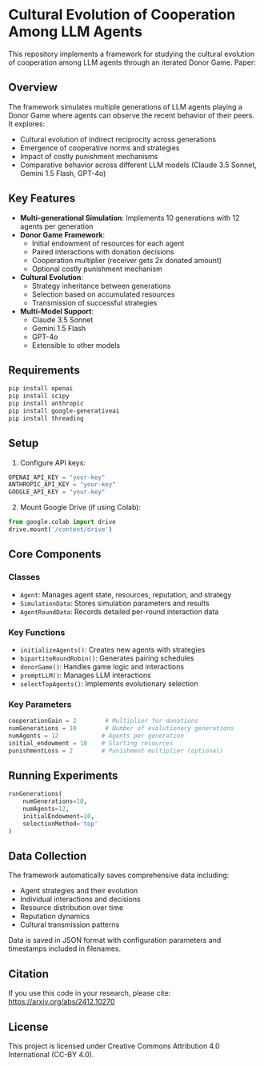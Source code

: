 # Cultural Evolution of Cooperation Among LLM Agents

This repository implements a framework for studying the cultural evolution of cooperation among LLM agents through an iterated Donor Game. Paper: 

## Overview

The framework simulates multiple generations of LLM agents playing a Donor Game where agents can observe the recent behavior of their peers. It explores:
- Cultural evolution of indirect reciprocity across generations
- Emergence of cooperative norms and strategies
- Impact of costly punishment mechanisms
- Comparative behavior across different LLM models (Claude 3.5 Sonnet, Gemini 1.5 Flash, GPT-4o)

## Key Features

- **Multi-generational Simulation**: Implements 10 generations with 12 agents per generation
- **Donor Game Framework**: 
  - Initial endowment of resources for each agent
  - Paired interactions with donation decisions
  - Cooperation multiplier (receiver gets 2x donated amount)
  - Optional costly punishment mechanism
- **Cultural Evolution**:
  - Strategy inheritance between generations
  - Selection based on accumulated resources
  - Transmission of successful strategies
- **Multi-Model Support**:
  - Claude 3.5 Sonnet
  - Gemini 1.5 Flash
  - GPT-4o
  - Extensible to other models

## Requirements

```bash
pip install openai
pip install scipy
pip install anthropic
pip install google-generativeai
pip install threading
```

## Setup

1. Configure API keys:
```python
OPENAI_API_KEY = "your-key"
ANTHROPIC_API_KEY = "your-key"
GOOGLE_API_KEY = "your-key"
```

2. Mount Google Drive (if using Colab):
```python
from google.colab import drive
drive.mount('/content/drive')
```

## Core Components

### Classes
- `Agent`: Manages agent state, resources, reputation, and strategy
- `SimulationData`: Stores simulation parameters and results
- `AgentRoundData`: Records detailed per-round interaction data

### Key Functions

- `initializeAgents()`: Creates new agents with strategies
- `bipartiteRoundRobin()`: Generates pairing schedules
- `donorGame()`: Handles game logic and interactions
- `promptLLM()`: Manages LLM interactions
- `selectTopAgents()`: Implements evolutionary selection

### Key Parameters
```python
cooperationGain = 2        # Multiplier for donations
numGenerations = 10        # Number of evolutionary generations
numAgents = 12            # Agents per generation
initial_endowment = 10    # Starting resources
punishmentLoss = 2        # Punishment multiplier (optional)
```

## Running Experiments

```python
runGenerations(
    numGenerations=10,
    numAgents=12, 
    initialEndowment=10,
    selectionMethod='top'
)
```

## Data Collection

The framework automatically saves comprehensive data including:
- Agent strategies and their evolution
- Individual interactions and decisions
- Resource distribution over time
- Reputation dynamics
- Cultural transmission patterns

Data is saved in JSON format with configuration parameters and timestamps included in filenames.


## Citation

If you use this code in your research, please cite: https://arxiv.org/abs/2412.10270

## License

This project is licensed under Creative Commons Attribution 4.0 International (CC-BY 4.0).
